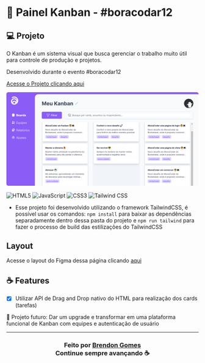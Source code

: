 # 📌 Painel Kanban - #boracodar12

## 💻 Projeto

O Kanban é um sistema visual que busca gerenciar o trabalho muito útil para controle de produção e projetos.

Desenvolvido durante o evento #boracodar12

[Acesse o Projeto clicando aqui](https://brendon3578.github.io/boracodar-challenges/12-kanban/src/index.html)

<p align="center">
    <kbd>
        <img src="../.github/kanban-preview.png"style="border-radius: 5px" alt="Website">
    </kbd>
</p>

![HTML5](https://img.shields.io/badge/html5-%23E34F26.svg?style=for-the-badge&logo=html5&logoColor=white)
![JavaScript](https://img.shields.io/badge/javascript-%23323330.svg?style=for-the-badge&logo=javascript&logoColor=%23F7DF1E)
![CSS3](https://img.shields.io/badge/css3-%231572B6.svg?style=for-the-badge&logo=css3&logoColor=white)
![Tailwind CSS](https://img.shields.io/badge/Tailwind_CSS-38B2AC?style=for-the-badge&logo=tailwind-css&logoColor=white)

- Esse projeto foi desenvolvido utilizando o framework TailwindCSS, é possível usar os comandos: `npm install` para baixar as dependências separadamente dentro dessa pasta do projeto e `npm run tailwind` para fazer o processo de build das estilizações do TailwindCSS

## Layout

Acesse o layout do Figma dessa página clicando [aqui](https://www.figma.com/community/file/1243194167725942248/Carrinho-de-compras-%C3%A2%C2%80%C2%A2-Desafio-21/Carrinho-de-compras-%E2%80%A2-Desafio-21)

## ☕ Features

- [x] Utilizar API de Drag and Drop nativo do HTML para realização dos cards (tarefas)

:rocket: Projeto futuro: Dar um upgrade e transformar em uma plataforma funcional de Kanban com equipes e autenticação de usuário
  
---

<h3 align="center">
    Feito por <a href="https://github.com/Brendon3578"> Brendon Gomes</a>
    <br>
    Continue sempre avançando ☕
</h3>

